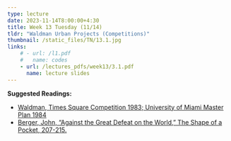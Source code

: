 ```yaml
---
type: lecture
date: 2023-11-14T8:00:00+4:30
title: Week 13 Tuesday (11/14)
tldr: "Waldman Urban Projects (Competitions)"
thumbnail: /static_files/TN/13.1.jpg
links: 
    # - url: /l1.pdf
    #   name: codes
    - url: /lectures_pdfs/week13/3.1.pdf
      name: lecture slides
---
```

**Suggested Readings:**
- [Waldman, Times Square Competition 1983; University of Miami Master Plan 1984](/readings_pdfs/week2/TH/r1.pdf)
- [Berger, John, “Against the Great Defeat on the World,” The Shape of a Pocket, 207-215.](/readings_pdfs/week2/TH/r2.pdf)




